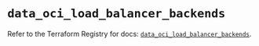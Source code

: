 # `data_oci_load_balancer_backends`

Refer to the Terraform Registry for docs: [`data_oci_load_balancer_backends`](https://registry.terraform.io/providers/oracle/oci/6.18.0/docs/data-sources/load_balancer_backends).
